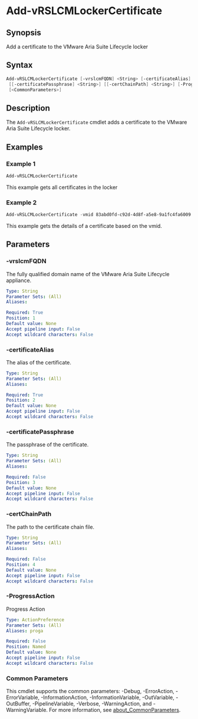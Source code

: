 # Add-vRSLCMLockerCertificate

## Synopsis

Add a certificate to the VMware Aria Suite Lifecycle locker

## Syntax

```powershell
Add-vRSLCMLockerCertificate [-vrslcmFQDN] <String> [-certificateAlias] <String>
 [[-certificatePassphrase] <String>] [[-certChainPath] <String>] [-ProgressAction <ActionPreference>]
 [<CommonParameters>]
```

## Description

The `Add-vRSLCMLockerCertificate` cmdlet adds a certificate to the VMware Aria Suite Lifecycle locker.

## Examples

### Example 1

```powershell
Add-vRSLCMLockerCertificate
```

This example gets all certificates in the locker

### Example 2

```powershell
Add-vRSLCMLockerCertificate -vmid 83abd0fd-c92d-4d8f-a5e8-9a1fc4fa6009
```

This example gets the details of a certificate based on the vmid.

## Parameters

### -vrslcmFQDN

The fully qualified domain name of the VMware Aria Suite Lifecycle appliance.

```yaml
Type: String
Parameter Sets: (All)
Aliases:

Required: True
Position: 1
Default value: None
Accept pipeline input: False
Accept wildcard characters: False
```

### -certificateAlias

The alias of the certificate.

```yaml
Type: String
Parameter Sets: (All)
Aliases:

Required: True
Position: 2
Default value: None
Accept pipeline input: False
Accept wildcard characters: False
```

### -certificatePassphrase

The passphrase of the certificate.

```yaml
Type: String
Parameter Sets: (All)
Aliases:

Required: False
Position: 3
Default value: None
Accept pipeline input: False
Accept wildcard characters: False
```

### -certChainPath

The path to the certificate chain file.

```yaml
Type: String
Parameter Sets: (All)
Aliases:

Required: False
Position: 4
Default value: None
Accept pipeline input: False
Accept wildcard characters: False
```

### -ProgressAction

Progress Action

```yaml
Type: ActionPreference
Parameter Sets: (All)
Aliases: proga

Required: False
Position: Named
Default value: None
Accept pipeline input: False
Accept wildcard characters: False
```

### Common Parameters

This cmdlet supports the common parameters: -Debug, -ErrorAction, -ErrorVariable, -InformationAction, -InformationVariable, -OutVariable, -OutBuffer, -PipelineVariable, -Verbose, -WarningAction, and -WarningVariable. For more information, see [about_CommonParameters](http://go.microsoft.com/fwlink/?LinkID=113216).
